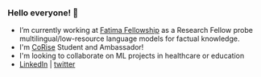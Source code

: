 ### Hello everyone! 👋  

- I’m currently working at [Fatima Fellowship](https://www.fatimafellowship.com/) as a Research Fellow probe multilingual/low-resource language models for factual knowledge.
- I'm [CoRise](https://corise.com/) Student and Ambassador! 
- I'm looking to collaborate on ML projects in healthcare or education 
- [LinkedIn](https://www.linkedin.com/in/jszeina/)  | [twitter](https://twitter.com/jszeina)

<!--
**zeinasaadeddin/zeinasaadeddin** is a ✨ _special_ ✨ repository because its `README.md` (this file) appears on your GitHub profile.

Here are some ideas to get you started:

- 🔭 I’m currently working on ...
- 🌱 I’m currently learning ...
- 👯 I’m looking to collaborate on ...
- 🤔 I’m looking for help with ...
- 💬 Ask me about ...
- 📫 How to reach me: ...
- 😄 Pronouns: ...
- ⚡ Fun fact: ...
-->
